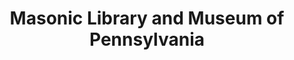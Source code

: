 ---
layout: repo
title: "Masonic Library and Museum of Pennsylvania"
id: 14902
permalink: repos/14902/
---